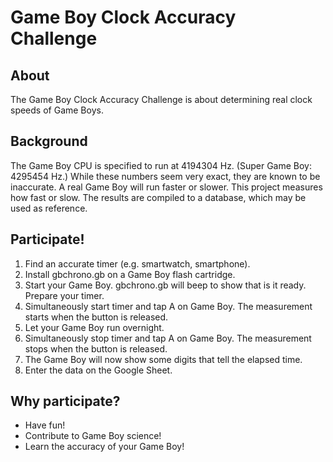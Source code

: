 # Game Boy Clock Accuracy Challenge

## About

The Game Boy Clock Accuracy Challenge is about determining real clock speeds of Game Boys.

## Background

The Game Boy CPU is specified to run at 4194304 Hz.
(Super Game Boy: 4295454 Hz.)
While these numbers seem very exact, they are known to be inaccurate.
A real Game Boy will run faster or slower.
This project measures how fast or slow.
The results are compiled to a database, which may be used as reference.

## Participate!

 1. Find an accurate timer (e.g. smartwatch, smartphone).
 2. Install gbchrono.gb on a Game Boy flash cartridge.
 3. Start your Game Boy. gbchrono.gb will beep to show that is it ready. Prepare your timer.
 4. Simultaneously start timer and tap A on Game Boy. The measurement starts when the button is released.
 5. Let your Game Boy run overnight.
 6. Simultaneously stop timer and tap A on Game Boy. The measurement stops when the button is released.
 7. The Game Boy will now show some digits that tell the elapsed time.
 8. Enter the data on the Google Sheet.

## Why participate?

 * Have fun!
 * Contribute to Game Boy science!
 * Learn the accuracy of your Game Boy!
